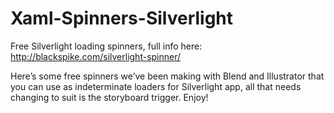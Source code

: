 Xaml-Spinners-Silverlight
=========================

Free Silverlight loading spinners, full info here: http://blackspike.com/silverlight-spinner/

Here’s some free spinners we’ve been making with Blend and Illustrator that you can use as indeterminate loaders for Silverlight app, all that needs changing to suit is the storyboard trigger. Enjoy!
